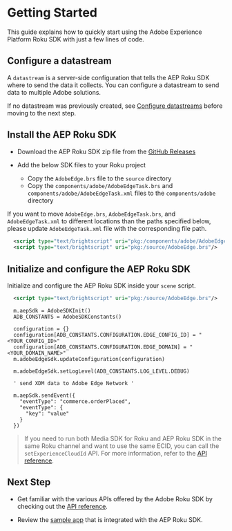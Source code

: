 # Getting Started

This guide explains how to quickly start using the Adobe Experience Platform Roku SDK with just a few lines of code.

## Configure a datastream

A `datastream` is a server-side configuration that tells the AEP Roku SDK where to send the data it collects. You can configure a datastream to send data to multiple Adobe solutions.

If no datastream was previously created, see [Configure datastreams](https://developer.adobe.com/client-sdks/documentation/getting-started/configure-datastreams/) before moving to the next step.

## Install the AEP Roku SDK

- Download the AEP Roku SDK zip file from the [GitHub Releases](https://github.com/adobe/aepsdk-roku/releases)

- Add the below SDK files to your Roku project

  - Copy the `AdobeEdge.brs` file to the `source` directory
  - Copy the `components/adobe/AdobeEdgeTask.brs` and `components/adobe/AdobeEdgeTask.xml` files to the `components/adobe` directory

If you want to move `AdobeEdge.brs`, `AdobeEdgeTask.brs`, and `AdobeEdgeTask.xml` to different locations than the paths specified below, please update `AdobeEdgeTask.xml` file with the corresponding file path.

```xml
  <script type="text/brightscript" uri="pkg:/components/adobe/AdobeEdgeTask.brs"/>
  <script type="text/brightscript" uri="pkg:/source/AdobeEdge.brs"/>
```

## Initialize and configure the AEP Roku SDK

Initialize and configure the AEP Roku SDK inside your `scene` script.

```xml
  <script type="text/brightscript" uri="pkg:/source/AdobeEdge.brs"/>
```

```brightscript
  m.aepSdk = AdobeSDKInit()
  ADB_CONSTANTS = AdobeSDKConstants()

  configuration = {}
  configuration[ADB_CONSTANTS.CONFIGURATION.EDGE_CONFIG_ID] = "<YOUR_CONFIG_ID>"
  configuration[ADB_CONSTANTS.CONFIGURATION.EDGE_DOMAIN] = "<YOUR_DOMAIN_NAME>"
  m.adobeEdgeSdk.updateConfiguration(configuration)

  m.adobeEdgeSdk.setLogLevel(ADB_CONSTANTS.LOG_LEVEL.DEBUG)

  ' send XDM data to Adobe Edge Network '

  m.aepSdk.sendEvent({
    "eventType": "commerce.orderPlaced",
    "eventType": {
      "key": "value"
    }
  })
```

> If you need to run both Media SDK for Roku and AEP Roku SDK in the same Roku channel and want to use the same ECID, you can call the `setExperienceCloudId` API. For more information, refer to the [API reference](./api-reference.md#setexperiencecloudid).

## Next Step

- Get familiar with the various APIs offered by the Adobe Roku SDK by checking out the [API reference](./api-reference.md).

- Review the [sample app](../sample/simple-videoplayer-channel/README.md) that is integrated with the AEP Roku SDK.
